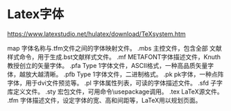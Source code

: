 # Latex字体



https://www.latexstudio.net/hulatex/download/TeXsystem.htm


map	字体名称与.tfm文件之间的字体映射文件。
.mbs	主控文件，包含全部 文献样式命令，用于生成.bst文献样式文件。
.mf	METAFONT字体描述文件，Knuth教授创立的矢量字体。
.pfa	Type 1字体文件，ASCII格式，一种高品质矢量字体，越放大越清晰。
.pfb	Type 1字体文件，二进制格式。
.pk	pk字体，一种点阵字体，用于dvi文件预览等。
.pl	字体属性列表，可读的字体描述文件。
.sfd	子字库定义文件。
.sty	宏包文件，可用命令\usepackage调用。
.tex	LaTeX源文件。
.tfm	字体描述文件，设定字体的宽、高和间距等，LaTeX用以规划页面。








